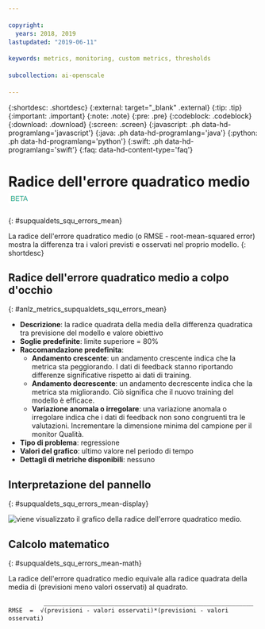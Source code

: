 ```yaml
---

copyright:
  years: 2018, 2019
lastupdated: "2019-06-11"

keywords: metrics, monitoring, custom metrics, thresholds

subcollection: ai-openscale

---
```


{:shortdesc: .shortdesc}
{:external: target="_blank" .external}
{:tip: .tip}
{:important: .important}
{:note: .note}
{:pre: .pre}
{:codeblock: .codeblock}
{:download: .download}
{:screen: .screen}
{:javascript: .ph data-hd-programlang='javascript'}
{:java: .ph data-hd-programlang='java'}
{:python: .ph data-hd-programlang='python'}
{:swift: .ph data-hd-programlang='swift'}
{:faq: data-hd-content-type='faq'}

# Radice dell'errore quadratico medio ![tag beta](images/beta.png)
{: #supqualdets_squ_errors_mean}

La radice dell'errore quadratico medio (o RMSE - root-mean-squared error) mostra la differenza tra i valori previsti e osservati nel proprio modello.
{: shortdesc}

## Radice dell'errore quadratico medio a colpo d'occhio
{: #anlz_metrics_supqualdets_squ_errors_mean}

- **Descrizione**: la radice quadrata della media della differenza quadratica tra previsione del modello e valore obiettivo
- **Soglie predefinite**: limite superiore = 80%
- **Raccomandazione predefinita**:
   - **Andamento crescente**: un andamento crescente indica che la metrica sta peggiorando. I dati di feedback stanno riportando differenze significative rispetto ai dati di training.
   - **Andamento decrescente**: un andamento decrescente indica che la metrica sta migliorando. Ciò significa che il nuovo training del modello è efficace.
   - **Variazione anomala o irregolare**: una variazione anomala o irregolare indica che i dati di feedback non sono congruenti tra le valutazioni. Incrementare la dimensione minima del campione per il monitor Qualità.
- **Tipo di problema**: regressione
- **Valori del grafico**: ultimo valore nel periodo di tempo
- **Dettagli di metriche disponibili**: nessuno

## Interpretazione del pannello
{: #supqualdets_squ_errors_mean-display}

![viene visualizzato il grafico della radice dell'errore quadratico medio.](images/xxxx.png)

## Calcolo matematico
{: #supqualdets_squ_errors_mean-math}

La radice dell'errore quadratico medio equivale alla radice quadrata della media di (previsioni meno valori osservati) al quadrato. 

```
          ___________________________________________________________
RMSE  =  √(previsioni - valori osservati)*(previsioni - valori osservati)
```
